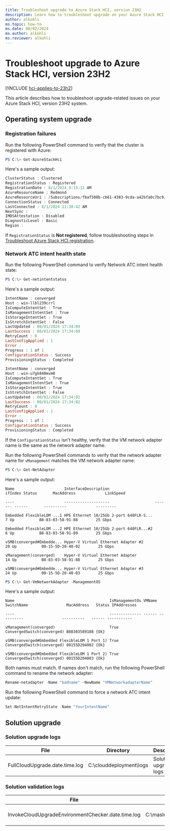 ```yaml
---
title: Troubleshoot upgrade to Azure Stack HCI, version 23H2
description: Learn how to troubleshoot upgrade on your Azure Stack HCI system. 
author: alkohli
ms.topic: how-to
ms.date: 08/02/2024
ms.author: alkohli
ms.reviewer: alkohli
---
```


# Troubleshoot upgrade to Azure Stack HCI, version 23H2

[!INCLUDE [hci-applies-to-23h2](../../includes/hci-applies-to-23h2.md)]

This article describes how to troubleshoot upgrade-related issues on your Azure Stack HCI, version 23H2 system.

## Operating system upgrade

### Registration failures

Run the following PowerShell command to verify that the cluster is registered with Azure:

```powershell
PS C:\> Get-AzureStackHci
```

Here's a sample output:

```powershell
ClusterStatus : Clustered
RegistrationStatus : Registered
RegistrationDate : 8/1/2024 9:15:12 AM
AzureResourceName : Redmond
AzureResourceUri : /Subscriptions/fbaf508b-cb61-4383-9cda-a42bfa0c7bc9/resourceGroups/Redmond/providers/Microsoft.AzureStackHCI/clusters/Redmond
ConnectionStatus : Connected
LastConnected : 8/1/2024 11:30:42 AM
NextSync :
IMDSAttestation : Disabled
DiagnosticLevel : Basic
Region :
```

If `RegistrationStatus` is **Not registered**, follow troubleshooting steps in [Troubleshoot Azure Stack HCI registration](./troubleshoot-hci-registration.md).

### Network ATC intent health state

Run the following PowerShell command to verify Network ATC intent health state:

```powershell
PS C:\> Get-netintentstatus
```

Here's a sample output:

```powershell
IntentName : converged
Host : win-llbl239crrl
IsComputeIntentSet : True
IsManagementIntentSet : True
IsStorageIntentSet : True
IsStretchIntentSet : False
LastUpdated : 08/01/2024 17:34:09
LastSuccess : 08/01/2024 17:34:09 
RetryCount : 0
LastConfigApplied : 1
Error :
Progress : 1 of 1
ConfigurationStatus : Success
ProvisioningStatus : Completed
```

```powershell
IntentName : converged
Host : win-u7gk840mvm0
IsComputeIntentSet : True
IsManagementIntentSet : True 
IsStorageIntentSet : True
IsStretchIntentSet : False
LastUpdated : 08/01/2024 17:34:02
LastSuccess : 08/01/2024 17:34:02 
RetryCount : 0
LastConfigApplied : 1
Error :
Progress : 1 of 1
ConfigurationStatus : Success
ProvisioningStatus : Completed
```

If the `ConfigurationStatus` isn't healthy, verify that the VM network adapter name is the same as the network adapter name.

Run the following PowerShell commands to verify that the network adapter name for `vManagement` matches the VM network adapter name:

```powershell
PS C:\> Get-NetAdapter
```

Here's a sample output:

```output
Name                      InterfaceDescription                    ifIndex Status       MacAddress             LinkSpeed 

----                      --------------------                    ------- ------       ----------             --------- 

Embedded FlexibleLOM ...1 HPE Ethernet 10/25Gb 2-port 640FLR-S...       7 Up           B8-83-03-58-91-88        25 Gbps 

Embedded FlexibleLOM ...2 HPE Ethernet 10/25Gb 2-port 640FLR...#2       6 Up           B8-83-03-58-91-89        25 Gbps 

vSMB(converged#Embedde... Hyper-V Virtual Ethernet Adapter #2          20 Up           00-15-5D-20-40-02        25 Gbps 

vManagement(converged)    Hyper-V Virtual Ethernet Adapter             14 Up           B8-83-03-58-91-88        25 Gbps 

vSMB(converged#Embedde... Hyper-V Virtual Ethernet Adapter #3          24 Up           00-15-5D-20-40-03        25 Gbps 
```

```powershell
PS C:\> Get-VmNetworkAdapter -ManagementOS 
```

Here's a sample output:

```output
Name                                          IsManagementOs VMName SwitchName                 MacAddress   Status IPAddresses 

----                                          -------------- ------ ----------                 ----------   ------ ----------- 

vManagement(converged)                        True                  ConvergedSwitch(converged) B88303589188 {Ok} 

vSMB(converged#Embedded FlexibleLOM 1 Port 1) True                  ConvergedSwitch(converged) 00155D204002 {Ok} 

vSMB(converged#Embedded FlexibleLOM 1 Port 2) True                  ConvergedSwitch(converged) 00155D204003 {Ok} 
```

Both names must match. If names don't match, run the following PowerShell command to rename the network adapter:

```powershell
Rename-netadapter -Name "badname" -NewName "VMNetworkadapterName"
```

Run the following PowerShell command to force a network ATC intent update:

```powershell
Set-NetIntentRetryState -Name "YourIntentName"
```

## Solution upgrade

### Solution upgrade logs

| File              | Directory       | Description |
|-------------------|-----------------|-------------|
| FullCloudUpgrade.date.time.log | C:\clouddeployment\logs | Solution upgrade logs |

### Solution validation logs

| File              | Directory       | Description |
|-------------------|-----------------|-------------|
| InvokeCloudUpgradeEnvironmentChecker.date.time.log | C:\maslogs\lcmecelitelogs | Solution validation logs |
